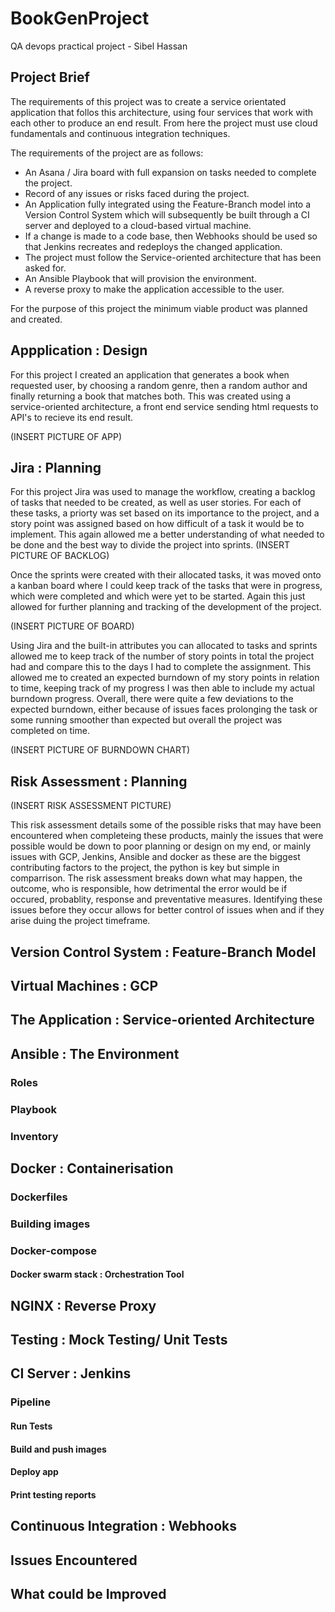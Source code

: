 # BookGenProject
QA devops practical project - Sibel Hassan

## Project Brief
The requirements of this project was to create a service orientated application
that follos this architecture, using four services that work with each other
to produce an end result. From here the project must use cloud fundamentals and 
continuous integration techniques. 

The requirements of the project are as follows:

* An Asana / Jira board with full expansion on tasks needed to complete the project.
* Record of any issues or risks faced during the project.
* An Application fully integrated using the Feature-Branch model into a Version Control System which will subsequently be built through a CI server and deployed to a cloud-based virtual machine.
* If a change is made to a code base, then Webhooks should be used so that Jenkins recreates and redeploys the changed application.
* The project must follow the Service-oriented architecture that has been asked for.
* An Ansible Playbook that will provision the environment.
* A reverse proxy to make the application accessible to the user.

For the purpose of this project the minimum viable product was planned and created.

## Appplication : Design 

For this project I created an application that generates a book when requested user, by choosing a random genre, then a random author and finally returning a book that matches both. This was created using a service-oriented architecture, a front end service sending html requests to API's to recieve its end result.

(INSERT PICTURE OF APP)

## Jira : Planning 
For this project Jira was used to manage the workflow, creating a backlog of tasks that needed to be created, as well as user stories. For each of these tasks, a priorty was set based on its importance to the project, and a story point was assigned based on how difficult of a task it would be to implement. This again allowed me a better understanding of what needed to be done and the best way to divide the project into sprints. 
(INSERT PICTURE OF BACKLOG)

Once the sprints were created with their allocated tasks, it was moved onto a kanban board where I could keep track of the tasks that were in progress, which were completed and which were yet to be started. Again this just allowed for further planning and tracking of the development of the project. 

(INSERT PICTURE OF BOARD)

Using Jira and the built-in attributes you can allocated to tasks and sprints allowed me to keep track of the number of story points in total the project had and compare this to the days I had to complete the assignment. This allowed me to created an expected burndown of my story points in relation to time, keeping track of my progress I was then able to include my actual burndown progress. Overall, there were quite a few deviations to the expected burndown, either because of issues faces prolonging the task or some running smoother than expected but overall the project was completed on time. 

(INSERT PICTURE OF BURNDOWN CHART)


## Risk Assessment : Planning 

(INSERT RISK ASSESSMENT PICTURE)

This risk assessment details some of the possible risks that may have been encountered when completeing these products, mainly the issues that were possible would be down to poor planning or design on my end, or mainly issues with GCP, Jenkins, Ansible and docker as these are the biggest contributing factors to the project, the python is key but simple in comparrison. The risk assessment breaks down what may happen, the outcome, who is responsible, how detrimental the error would be if occured, probablity, response and preventative measures. Identifying these issues before they occur allows for better control of issues when and if they arise duing the project timeframe. 

## Version Control System : Feature-Branch Model 

## Virtual Machines : GCP

## The Application : Service-oriented Architecture 

## Ansible : The Environment 

### Roles 
### Playbook
### Inventory 

## Docker : Containerisation

### Dockerfiles 
### Building images
### Docker-compose
#### Docker swarm stack : Orchestration Tool

## NGINX : Reverse Proxy

## Testing : Mock Testing/ Unit Tests

## CI Server : Jenkins 

### Pipeline

#### Run Tests
#### Build and push images 
#### Deploy app
#### Print testing reports 

## Continuous Integration : Webhooks

## Issues Encountered 

## What could be Improved 





